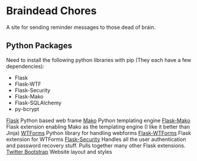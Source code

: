 # Braindead Chores

A site for sending reminder messages to those dead of brain. 

## Python Packages
Need to install the following python libraries with pip (They each have a few dependencies):

- Flask
- Flask-WTF
- Flask-Security
- Flask-Mako
- Flask-SQLAlchemy
- py-bcrypt

[Flask](http://flask.pocoo.org/) Python based web frame
[Mako](http://www.htmltemplates.org/) Python templating engine
[Flask-Mako](http://pythonhosted.org/Flask-Mako/) Flask extension enabling Mako as the templating engine (I like it better than Jinja)
[WTForms](http://wtforms.simplecodes.com/docs/1.0.4/) Python library for handling webforms
[Flask-WTForms](http://flask.pocoo.org/docs/patterns/wtforms/) Flask extension for WTForms
[Flask-Security](http://pythonhosted.org/Flask-Security/) Handles all the user authentication and password recovery stuff. Pulls together many other Flask extensions.
[Twitter Bootstrap](http://twitter.github.io/bootstrap/) Website layout and styles


